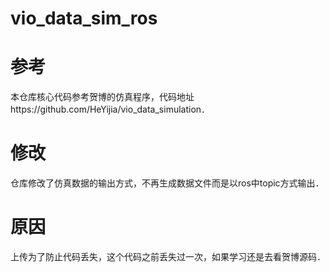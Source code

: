 # vio_data_sim_ros

# 参考
本仓库核心代码参考贺博的仿真程序，代码地址https://github.com/HeYijia/vio_data_simulation．
# 修改
仓库修改了仿真数据的输出方式，不再生成数据文件而是以ros中topic方式输出．
# 原因
上传为了防止代码丢失，这个代码之前丢失过一次，如果学习还是去看贺博源码．
